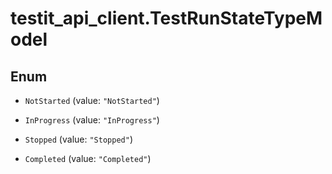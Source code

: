 # testit_api_client.TestRunStateTypeModel

## Enum


* `NotStarted` (value: `"NotStarted"`)

* `InProgress` (value: `"InProgress"`)

* `Stopped` (value: `"Stopped"`)

* `Completed` (value: `"Completed"`)


